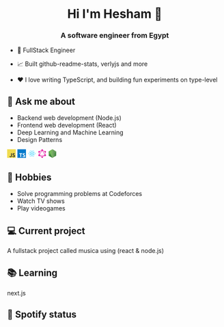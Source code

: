 <h1 align="center">Hi I'm Hesham 👋</h1>
<h3 align="center">A software engineer from Egypt</h3>

- 💼 FullStack Engineer

- 📈 Built github-readme-stats, verlyjs and more

- ❤️ I love writing TypeScript, and building fun experiments on type-level

## 💬 Ask me about
- Backend web development (Node.js)
- Frontend web development (React)
- Deep Learning and Machine Learning
- Design Patterns


<code><img height="20" alt="javascript" src="https://raw.githubusercontent.com/github/explore/80688e429a7d4ef2fca1e82350fe8e3517d3494d/topics/javascript/javascript.png"></code>
<code><img height="20" alt="typescript" src="https://raw.githubusercontent.com/github/explore/80688e429a7d4ef2fca1e82350fe8e3517d3494d/topics/typescript/typescript.png"></code>
<code><img height="20" alt="react" src="https://raw.githubusercontent.com/github/explore/80688e429a7d4ef2fca1e82350fe8e3517d3494d/topics/react/react.png"></code>
<code><img height="20" alt="graphql" src="https://raw.githubusercontent.com/github/explore/5c058a388828bb5fde0bcafd4bc867b5bb3f26f3/topics/graphql/graphql.png"></code>
<code><img height="20" alt="nodejs" src="https://raw.githubusercontent.com/github/explore/80688e429a7d4ef2fca1e82350fe8e3517d3494d/topics/nodejs/nodejs.png"></code>    


## 📅 Hobbies
- Solve programming problems at Codeforces
- Watch TV shows
- Play videogames

## 💻 Current project
A fullstack project called musica using (react & node.js)

## 📚 Learning
next.js
## 🎵 Spotify status
